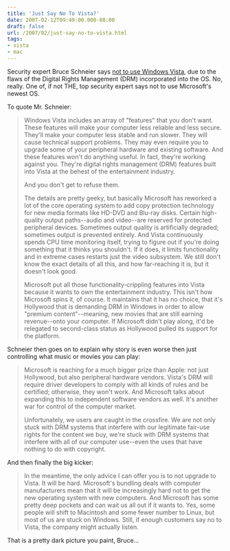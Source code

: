 ```yaml
---
title: 'Just Say No To Vista?'
date: 2007-02-12T09:49:00.000-08:00
draft: false
url: /2007/02/just-say-no-to-vista.html
tags: 
- vista
- mac
---
```


Security expert Bruce Schneier says [not to use Windows Vista](http://www.schneier.com/blog/archives/2007/02/drm_in_windows.html), due to the flaws of the Digital Rights Management (DRM) incorporated into the OS. No, really. One of, if not THE, top security expert says not to use Microsoft's newest OS.  
  
To quote Mr. Schneier:  
  

>   
> Windows Vista includes an array of "features" that you don't want. These features will make your computer less reliable and less secure. They'll make your computer less stable and run slower. They will cause technical support problems. They may even require you to upgrade some of your peripheral hardware and existing software. And these features won't do anything useful. In fact, they're working against you. They're digital rights management (DRM) features built into Vista at the behest of the entertainment industry.  
>   
> And you don't get to refuse them.  
>   
> The details are pretty geeky, but basically Microsoft has reworked a lot of the core operating system to add copy protection technology for new media formats like HD-DVD and Blu-ray disks. Certain high-quality output paths--audio and video--are reserved for protected peripheral devices. Sometimes output quality is artificially degraded; sometimes output is prevented entirely. And Vista continuously spends CPU time monitoring itself, trying to figure out if you're doing something that it thinks you shouldn't. If it does, it limits functionality and in extreme cases restarts just the video subsystem. We still don't know the exact details of all this, and how far-reaching it is, but it doesn't look good.  
>   
> Microsoft put all those functionality-crippling features into Vista because it wants to own the entertainment industry. This isn't how Microsoft spins it, of course. It maintains that it has no choice, that it's Hollywood that is demanding DRM in Windows in order to allow "premium content"--meaning, new movies that are still earning revenue--onto your computer. If Microsoft didn't play along, it'd be relegated to second-class status as Hollywood pulled its support for the platform.  

  
  
Schneier then goes on to explain why story is even worse then just controlling what music or movies you can play:  
  

>   
> Microsoft is reaching for a much bigger prize than Apple: not just Hollywood, but also peripheral hardware vendors. Vista's DRM will require driver developers to comply with all kinds of rules and be certified; otherwise, they won't work. And Microsoft talks about expanding this to independent software vendors as well. It's another war for control of the computer market.  
>   
> Unfortunately, we users are caught in the crossfire. We are not only stuck with DRM systems that interfere with our legitimate fair-use rights for the content we buy, we're stuck with DRM systems that interfere with all of our computer use--even the uses that have nothing to do with copyright.  

  
  
And then finally the big kicker:  
  

>   
> In the meantime, the only advice I can offer you is to not upgrade to Vista. It will be hard. Microsoft's bundling deals with computer manufacturers mean that it will be increasingly hard not to get the new operating system with new computers. And Microsoft has some pretty deep pockets and can wait us all out if it wants to. Yes, some people will shift to Macintosh and some fewer number to Linux, but most of us are stuck on Windows. Still, if enough customers say no to Vista, the company might actually listen.  

  
  
That is a pretty dark picture you paint, Bruce...